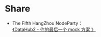 # Share

- The Fifth HangZhou NodeParty：[《DataHub2 - 你的最后一个 mock 方案 》](https://github.com/NodeParty-China/Node-Party/blob/master/2018-09-23/DataHub.pdf)

